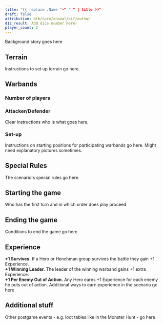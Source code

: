 ```yaml
---
title: "{{ replace .Name "-" " " | title }}"
draft: false
attribution: btb/core/annual/eif/author
d12_result: Add dice number here!
player_count: 2
---
```

Background story goes here
## Terrain
Instructions to set up terrain go here.
## Warbands
### Number of players

### Attacker/Defender
Clear instructions who is what goes here.
### Set-up
Instructions on starting positions for participating warbands go here. Might need explanatory pictures sometimes.
## Special Rules
The scenario's special rules go here.
## Starting the game
Who has the first turn and in which order does play proceed
## Ending the game
Conditions to end the game go here
## Experience
__+1 Survives.__ If a Hero or Henchman group survives the battle they gain +1 Experience.  
__+1 Winning Leader.__ The leader of the winning warband gains +1 extra Experience.  
__+1 Per Enemy Out of Action.__ Any Hero earns +1 Experience for each enemy he puts out of action.
Additional ways to earn experience in the scenario go here
## Additional stuff
Other postgame events - e.g. loot tables like in the Monster Hunt - go here